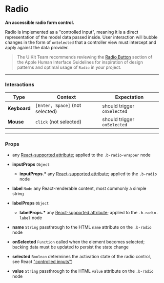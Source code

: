 # Radio
__An accessible radio form control.__

Radio is implemented as a "controlled input", meaning it is a direct representation of the model data passed inside. User interaction will bubble changes in the form of `onSelected` that a controller view must intercept and apply against the data provider.

> The UIKit Team recommends reviewing the [Radio Button](https://developer.apple.com/library/mac/documentation/UserExperience/Conceptual/OSXHIGuidelines/ControlsButtons.html#//apple_ref/doc/uid/20000957-CH48-SW10) section of the Apple Human Interface Guidelines for inspiration of design patterns and optimal usage of `Radio` in your project.

---

### Interactions

Type | Context | Expectation
---- | ------- | -----------
__Keyboard__ | `[Enter, Space]` (not selected) | should trigger `onSelected`
__Mouse__ | `click` (not selected) | should trigger `onSelected`

---

### Props

- any [React-supported attribute](https://facebook.github.io/react/docs/tags-and-attributes.html#html-attributes); applied to the `.b-radio-wrapper` node

- __inputProps__ `Object`
    - __inputProps.*__
      any [React-supported attribute](https://facebook.github.io/react/docs/tags-and-attributes.html#html-attributes); applied to the `.b-radio` node

- __label__ `Node`
  any React-renderable content, most commonly a simple string

- __labelProps__ `Object`
    - __labelProps.*__
      any [React-supported attribute](https://facebook.github.io/react/docs/tags-and-attributes.html#html-attributes); applied to the `.b-radio-label` node

- __name__ `String`
  passthrough to the HTML `name` attribute on the `.b-radio` node

- __onSelected__ `Function`
  called when the element becomes selected; backing data must be updated to persist the state change

- __selected__ `Boolean`
  determines the activation state of the radio control, see React ["controlled inputs"](https://facebook.github.io/react/docs/forms.html#controlled-components))

- __value__ `String`
  passthrough to the HTML `value` attribute on the `.b-radio` node
